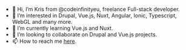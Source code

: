 - 👋 Hi, I’m Kris from @codeinfinityeu, freelance Full-stack developer.
- 👀 I’m interested in Drupal, Vue.js, Nuxt, Angular, Ionic, Typescript, WebGL and many more.
- 🌱 I’m currently learning Vue.js and Nuxt.
- 💞️ I’m looking to collaborate on Drupal and Vue.js projects.
- 📫 How to reach me [here](https://codeinfinity.eu/).
